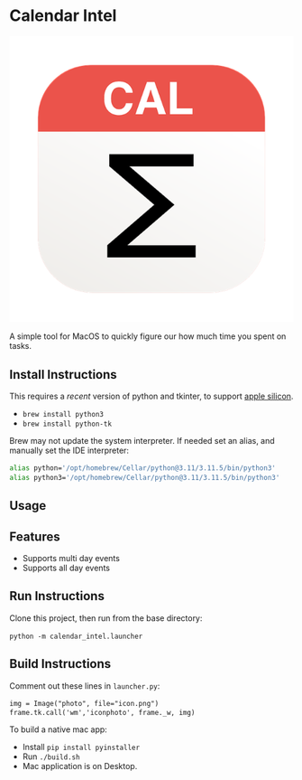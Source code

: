 # Calendar Intel

![icon](icon.png)

A simple tool for MacOS to quickly figure our how much time you spent on tasks.

## Install Instructions

This requires a *recent* version of python and tkinter, to support [apple silicon](https://support.apple.com/en-ca/HT211814).

 * `brew install python3`
 * `brew install python-tk`

Brew may not update the system interpreter. If needed set an alias, and manually set the IDE interpreter:

```bash
alias python='/opt/homebrew/Cellar/python@3.11/3.11.5/bin/python3'
alias python3='/opt/homebrew/Cellar/python@3.11/3.11.5/bin/python3'
```

## Usage

## Features

 * Supports multi day events
 * Supports all day events

## Run Instructions

Clone this project, then run from the base directory:  

`python -m calendar_intel.launcher`

## Build Instructions

Comment out these lines in `launcher.py`:

```
img = Image("photo", file="icon.png")
frame.tk.call('wm','iconphoto', frame._w, img)
```

To build a native mac app:

 * Install `pip install pyinstaller`
 * Run `./build.sh`
 * Mac application is on Desktop.
